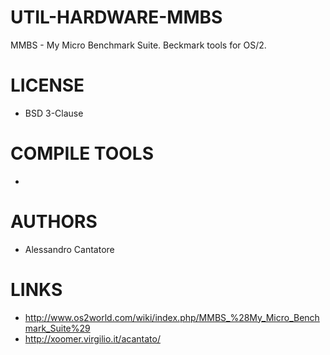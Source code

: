# UTIL-HARDWARE-MMBS
MMBS  - My Micro Benchmark Suite. Beckmark tools for OS/2.

LICENSE
===============
* BSD 3-Clause

COMPILE TOOLS
===============
* 
 
AUTHORS
===============
* Alessandro Cantatore

LINKS
===============
* http://www.os2world.com/wiki/index.php/MMBS_%28My_Micro_Benchmark_Suite%29
* http://xoomer.virgilio.it/acantato/
